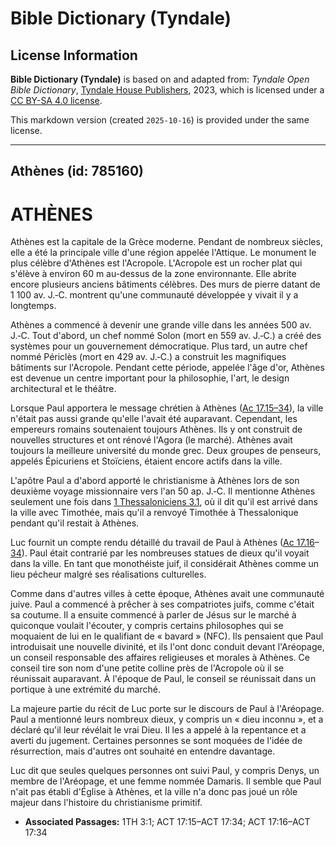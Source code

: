 # Bible Dictionary (Tyndale)

## License Information

**Bible Dictionary (Tyndale)** is based on and adapted from: _Tyndale Open Bible Dictionary_, [Tyndale House Publishers](https://tyndaleopenresources.com/), 2023, which is licensed under a [CC BY-SA 4.0 license](https://creativecommons.org/licenses/by-sa/4.0/legalcode.en).

This markdown version (created `2025-10-16`) is provided under the same license.



--------------------------------

## Athènes (id: 785160)

ATHÈNES
=======

Athènes est la capitale de la Grèce moderne. Pendant de nombreux siècles, elle a été la principale ville d'une région appelée l'Attique. Le monument le plus célèbre d'Athènes est l'Acropole. L'Acropole est un rocher plat qui s'élève à environ 60 m au\-dessus de la zone environnante. Elle abrite encore plusieurs anciens bâtiments célèbres. Des murs de pierre datant de 1 100 av. J.‑C. montrent qu'une communauté développée y vivait il y a longtemps.

Athènes a commencé à devenir une grande ville dans les années 500 av. J.‑C. Tout d'abord, un chef nommé Solon (mort en 559 av. J.‑C.) a créé des systèmes pour un gouvernement démocratique. Plus tard, un autre chef nommé Périclès (mort en 429 av. J.‑C.) a construit les magnifiques bâtiments sur l'Acropole. Pendant cette période, appelée l'âge d'or, Athènes est devenue un centre important pour la philosophie, l'art, le design architectural et le théâtre.

Lorsque Paul apportera le message chrétien à Athènes ([Ac 17\.15–34](https://ref.ly/Acts17:15-Acts17:34)), la ville n'était pas aussi grande qu'elle l'avait été auparavant. Cependant, les empereurs romains soutenaient toujours Athènes. Ils y ont construit de nouvelles structures et ont rénové l'Agora (le marché). Athènes avait toujours la meilleure université du monde grec. Deux groupes de penseurs, appelés Épicuriens et Stoïciens, étaient encore actifs dans la ville.

L'apôtre Paul a d'abord apporté le christianisme à Athènes lors de son deuxième voyage missionnaire vers l'an 50 ap. J.‑C. Il mentionne Athènes seulement une fois dans [1 Thessaloniciens 3\.1](https://ref.ly/1Thess3:1), où il dit qu'il est arrivé dans la ville avec Timothée, mais qu'il a renvoyé Timothée à Thessalonique pendant qu'il restait à Athènes.

Luc fournit un compte rendu détaillé du travail de Paul à Athènes ([Ac 17\.16](https://ref.ly/Acts17:16-Acts17:34)–[34](https://ref.ly/Acts17:16-Acts17:34)). Paul était contrarié par les nombreuses statues de dieux qu'il voyait dans la ville. En tant que monothéiste juif, il considérait Athènes comme un lieu pécheur malgré ses réalisations culturelles.

Comme dans d'autres villes à cette époque, Athènes avait une communauté juive. Paul a commencé à prêcher à ses compatriotes juifs, comme c'était sa coutume. Il a ensuite commencé à parler de Jésus sur le marché à quiconque voulait l'écouter, y compris certains philosophes qui se moquaient de lui en le qualifiant de « bavard » (NFC). Ils pensaient que Paul introduisait une nouvelle divinité, et ils l'ont donc conduit devant l'Aréopage, un conseil responsable des affaires religieuses et morales à Athènes. Ce conseil tire son nom d'une petite colline près de l'Acropole où il se réunissait auparavant. À l'époque de Paul, le conseil se réunissait dans un portique à une extrémité du marché.

La majeure partie du récit de Luc porte sur le discours de Paul à l'Aréopage. Paul a mentionné leurs nombreux dieux, y compris un « dieu inconnu », et a déclaré qu'il leur révélait le vrai Dieu. Il les a appelé à la repentance et a averti du jugement. Certaines personnes se sont moquées de l'idée de résurrection, mais d'autres ont souhaité en entendre davantage.

Luc dit que seules quelques personnes ont suivi Paul, y compris Denys, un membre de l'Aréopage, et une femme nommée Damaris. Il semble que Paul n'ait pas établi d'Église à Athènes, et la ville n'a donc pas joué un rôle majeur dans l'histoire du christianisme primitif.

* **Associated Passages:** 1TH 3:1; ACT 17:15–ACT 17:34; ACT 17:16–ACT 17:34

